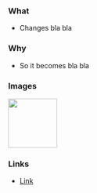 ### What
- Changes bla bla

### Why
- So it becomes bla bla

### Images

<img src="https://otaviokz.github.io/assets/images/profile.png" width="100" height="100" />

### Links
- [Link](https://otaviokz.github.io/)
